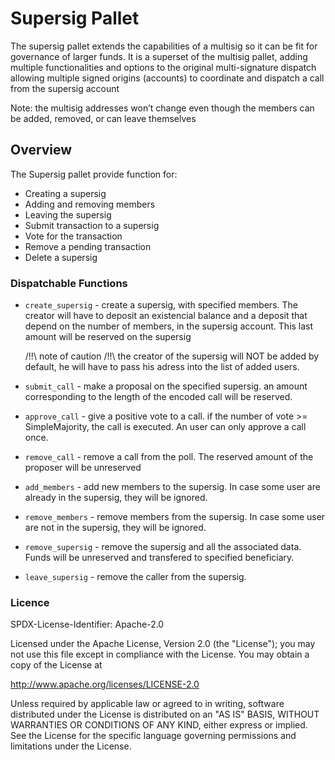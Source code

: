 # Supersig Pallet

The supersig pallet extends the capabilities of a multisig so it can be fit for governance of
larger funds. It is a superset of the multisig pallet, adding multiple functionalities and
options to the original multi-signature dispatch allowing multiple signed origins (accounts) to
coordinate and dispatch a call from the supersig account

Note: the multisig addresses won’t change even though the members can be added, removed, or can
leave themselves

## Overview

The Supersig pallet provide function for:

- Creating a supersig
- Adding and removing members
- Leaving the supersig
- Submit transaction to a supersig
- Vote for the transaction
- Remove a pending transaction
- Delete a supersig


### Dispatchable Functions

- `create_supersig` - create a supersig, with specified members. The creator will have to
  deposit an existencial balance and a deposit that depend on the number of members, in the
  supersig account. This last amount will be reserved on the supersig

  /!!\ note of caution /!!\ the creator of the supersig will NOT be added by default, he will
  have to pass his adress into the list of added users.

- `submit_call` - make a proposal on the specified supersig. an amount corresponding to the
  length of the encoded call will be reserved.

- `approve_call` - give a positive vote to a call. if the number of vote >= SimpleMajority, the
  call is executed. An user can only approve a call once.

- `remove_call` - remove a call from the poll. The reserved amount of the proposer will be
  unreserved

- `add_members` - add new members to the supersig. In case some user are already in the
  supersig, they will be ignored.

- `remove_members` - remove members from the supersig. In case some user are not in the
  supersig, they will be ignored.

- `remove_supersig` - remove the supersig and all the associated data. Funds will be unreserved
  and transfered to specified beneficiary.

- `leave_supersig` - remove the caller from the supersig.

### Licence

SPDX-License-Identifier: Apache-2.0

Licensed under the Apache License, Version 2.0 (the "License");
you may not use this file except in compliance with the License.
You may obtain a copy of the License at

http://www.apache.org/licenses/LICENSE-2.0

Unless required by applicable law or agreed to in writing, software
distributed under the License is distributed on an "AS IS" BASIS,
WITHOUT WARRANTIES OR CONDITIONS OF ANY KIND, either express or implied.
See the License for the specific language governing permissions and
limitations under the License.

